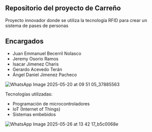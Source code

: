 ## Repositorio del proyecto de Carreño

Proyecto innovador donde se utiliza la tecnología RFID para crear un sistema de pases de personas

## Encargados
- Juan Emmanuel Becerril Nolasco
- Jeremy Osorio Ramos
- Isacar Jimenez Charis
- Gerardo Acevedo Terán
- Ángel Daniel Jimenez Pacheco

![WhatsApp Image 2025-05-20 at 09 51 05_37885563](https://github.com/user-attachments/assets/cca5149b-91f2-436c-8dad-012fd8be5009)

Tecnologías utilizadas:
- Programación de microcontroladores
- IoT (Internet of Things)
- Sistemas embebidos

![WhatsApp Image 2025-05-26 at 13 42 17_b5c0068e](https://github.com/user-attachments/assets/c59a7279-2ad3-4c8c-ac31-54bac52fd310)
